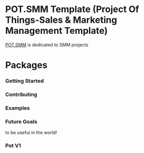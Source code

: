 # POT.SMM Template (Project Of Things-Sales & Marketing Management Template)

[POT.SMM](https://zildot.com/frameworks/pot/smm) is dedicated to SMM projects


# Packages

### Getting Started

### Contributing

### Examples

### Future Goals

to be useful in the world!

### Pot V1

